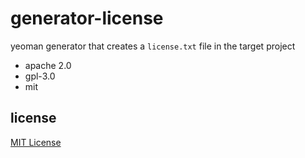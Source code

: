 # generator-license
yeoman generator that creates a `license.txt` file in the target project

* apache 2.0
* gpl-3.0
* mit

## license
[MIT License][mit-license]

[mit-license]: https://raw.githubusercontent.com/dan-nl/generator-license/master/license.txt
